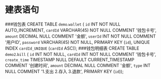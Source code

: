 # 建表语句
###钱包表
CREATE TABLE `demo`.`wallet` (
`id` INT NOT NULL AUTO_INCREMENT,
`cardId` VARCHAR(45) NOT NULL COMMENT '钱包卡号',
`amount` DECIMAL NULL COMMENT '金额',
`userId` INT NOT NULL COMMENT '用户ID',
`password` VARCHAR(45) NOT NULL,
PRIMARY KEY (`id`),
UNIQUE INDEX `cardId_UNIQUE` (`cardId` ASC));
###钱包明细表
CREATE TABLE `demo2`.`bill` (
`id` INT NOT NULL,
`cardId` INT NOT NULL COMMENT '钱包卡号',
`create_time` TIMESTAMP NULL DEFAULT CURRENT_TIMESTAMP COMMENT '创建时间',
`amount` DECIMAL NULL COMMENT '金额',
`type` INT NULL COMMENT '1.支出  2.存入 3.退款',
 PRIMARY KEY (`id`));

